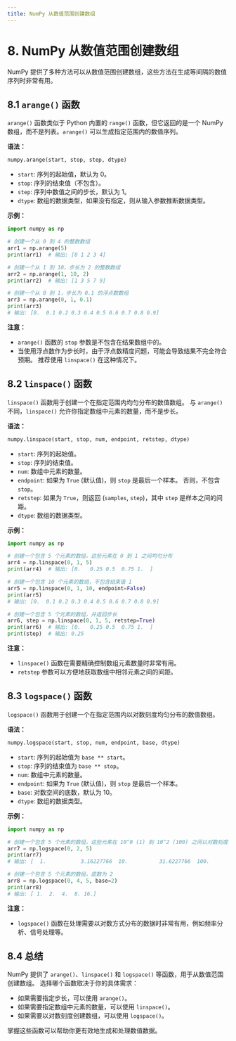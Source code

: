```yaml
---
title: NumPy 从数值范围创建数组
---
```



# 8. NumPy 从数值范围创建数组

NumPy 提供了多种方法可以从数值范围创建数组，这些方法在生成等间隔的数值序列时非常有用。

## 8.1 `arange()` 函数

`arange()` 函数类似于 Python 内置的 `range()` 函数，但它返回的是一个 NumPy 数组，而不是列表。`arange()` 可以生成指定范围内的数值序列。

**语法：**

```python
numpy.arange(start, stop, step, dtype)
```

*   `start`:  序列的起始值，默认为 0。
*   `stop`:  序列的结束值（不包含）。
*   `step`:  序列中数值之间的步长，默认为 1。
*   `dtype`:  数组的数据类型，如果没有指定，则从输入参数推断数据类型。

**示例：**

```python
import numpy as np

# 创建一个从 0 到 4 的整数数组
arr1 = np.arange(5)
print(arr1)  # 输出: [0 1 2 3 4]

# 创建一个从 1 到 10，步长为 2 的整数数组
arr2 = np.arange(1, 10, 2)
print(arr2)  # 输出: [1 3 5 7 9]

# 创建一个从 0 到 1，步长为 0.1 的浮点数数组
arr3 = np.arange(0, 1, 0.1)
print(arr3)
# 输出: [0.  0.1 0.2 0.3 0.4 0.5 0.6 0.7 0.8 0.9]
```

**注意：**

*   `arange()` 函数的 `stop` 参数是不包含在结果数组中的。
*   当使用浮点数作为步长时，由于浮点数精度问题，可能会导致结果不完全符合预期。  推荐使用 `linspace()` 在这种情况下。

## 8.2 `linspace()` 函数

`linspace()` 函数用于创建一个在指定范围内均匀分布的数值数组。 与 `arange()` 不同，`linspace()` 允许你指定数组中元素的数量，而不是步长。

**语法：**

```python
numpy.linspace(start, stop, num, endpoint, retstep, dtype)
```

*   `start`:  序列的起始值。
*   `stop`:  序列的结束值。
*   `num`:  数组中元素的数量。
*   `endpoint`:  如果为 `True` (默认值)，则 `stop` 是最后一个样本。 否则，不包含 `stop`。
*   `retstep`:  如果为 `True`，则返回 (`samples`, `step`)，其中 `step` 是样本之间的间距。
*   `dtype`:  数组的数据类型。

**示例：**

```python
import numpy as np

# 创建一个包含 5 个元素的数组，这些元素在 0 到 1 之间均匀分布
arr4 = np.linspace(0, 1, 5)
print(arr4)  # 输出: [0.   0.25 0.5  0.75 1.  ]

# 创建一个包含 10 个元素的数组，不包含结束值 1
arr5 = np.linspace(0, 1, 10, endpoint=False)
print(arr5)
# 输出: [0.  0.1 0.2 0.3 0.4 0.5 0.6 0.7 0.8 0.9]

# 创建一个包含 5 个元素的数组，并返回步长
arr6, step = np.linspace(0, 1, 5, retstep=True)
print(arr6)  # 输出: [0.   0.25 0.5  0.75 1.  ]
print(step)  # 输出: 0.25
```

**注意：**

*   `linspace()` 函数在需要精确控制数组元素数量时非常有用。
*   `retstep` 参数可以方便地获取数组中相邻元素之间的间距。

## 8.3 `logspace()` 函数

`logspace()` 函数用于创建一个在指定范围内以对数刻度均匀分布的数值数组。

**语法：**

```python
numpy.logspace(start, stop, num, endpoint, base, dtype)
```

*   `start`:  序列的起始值为 `base ** start`。
*   `stop`:  序列的结束值为 `base ** stop`。
*   `num`:  数组中元素的数量。
*   `endpoint`:  如果为 `True` (默认值)，则 `stop` 是最后一个样本。
*   `base`:  对数空间的底数，默认为 10。
*   `dtype`:  数组的数据类型。

**示例：**

```python
import numpy as np

# 创建一个包含 5 个元素的数组，这些元素在 10^0 (1) 到 10^2 (100) 之间以对数刻度均匀分布
arr7 = np.logspace(0, 2, 5)
print(arr7)
# 输出: [  1.           3.16227766  10.          31.6227766  100.        ]

# 创建一个包含 5 个元素的数组，底数为 2
arr8 = np.logspace(0, 4, 5, base=2)
print(arr8)
# 输出: [ 1.  2.  4.  8. 16.]
```

**注意：**

*   `logspace()` 函数在处理需要以对数方式分布的数据时非常有用，例如频率分析、信号处理等。

## 8.4 总结

NumPy 提供了 `arange()`、`linspace()` 和 `logspace()` 等函数，用于从数值范围创建数组。  选择哪个函数取决于你的具体需求：

*   如果需要指定步长，可以使用 `arange()`。
*   如果需要指定数组中元素的数量，可以使用 `linspace()`。
*   如果需要以对数刻度创建数组，可以使用 `logspace()`。

掌握这些函数可以帮助你更有效地生成和处理数值数据。
